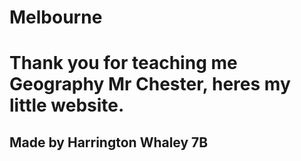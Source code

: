 # Melbourne
# Thank you for teaching me Geography Mr Chester, heres my little website. 

## Made by Harrington Whaley 7B
